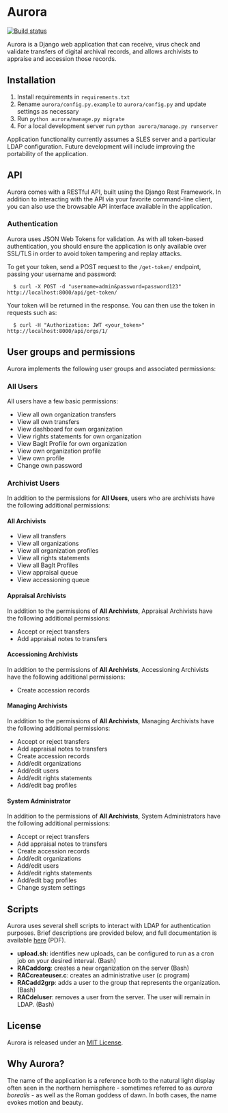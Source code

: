 # Aurora

[![Build status](https://travis-ci.org/RockefellerArchiveCenter/aurora.svg?branch=master)](https://travis-ci.org/RockefellerArchiveCenter)

Aurora is a Django web application that can receive, virus check and validate transfers of digital archival records, and allows archivists to appraise and accession those records.

## Installation

1.  Install requirements in `requirements.txt`
2.  Rename `aurora/config.py.example` to `aurora/config.py` and update settings as necessary
3.  Run `python aurora/manage.py migrate`
4.  For a local development server run `python aurora/manage.py runserver`

Application functionality currently assumes a SLES server and a particular LDAP configuration. Future development will include improving the portability of the application.


## API

Aurora comes with a RESTful API, built using the Django Rest Framework. In addition to interacting with the API via your favorite command-line client, you can also use the browsable API interface available in the application.

### Authentication

Aurora uses JSON Web Tokens for validation. As with all token-based authentication, you should ensure the application is only available over SSL/TLS in order to avoid token tampering and replay attacks.

To get your token, send a POST request to the `/get-token/` endpoint, passing your username and password:

      $ curl -X POST -d "username=admin&password=password123" http://localhost:8000/api/get-token/

Your token will be returned in the response. You can then use the token in requests such as:

      $ curl -H "Authorization: JWT <your_token>" http://localhost:8000/api/orgs/1/


## User groups and permissions

Aurora implements the following user groups and associated permissions:

### All Users

All users have a few basic permissions:

*  View all own organization transfers
*  View all own transfers
*  View dashboard for own organization
*  View rights statements for own organization
*  View BagIt Profile for own organization
*  View own organization profile
*  View own profile
*  Change own password

### Archivist Users

In addition to the permissions for **All Users**, users who are archivists have the following additional permissions:

#### All Archivists
*  View all transfers
*  View all organizations
*  View all organization profiles
*  View all rights statements
*  View all BagIt Profiles
*  View appraisal queue
*  View accessioning queue

#### Appraisal Archivists

In addition to the permissions of **All Archivists**, Appraisal Archivists have the following additional permissions:

*  Accept or reject transfers
*  Add appraisal notes to transfers

#### Accessioning Archivists

In addition to the permissions of **All Archivists**, Accessioning Archivists have the following additional permissions:

*  Create accession records

#### Managing Archivists

In addition to the permissions of **All Archivists**, Managing Archivists have the following additional permissions:

*  Accept or reject transfers
*  Add appraisal notes to transfers
*  Create accession records
*  Add/edit organizations
*  Add/edit users
*  Add/edit rights statements
*  Add/edit bag profiles

#### System Administrator

In addition to the permissions of **All Archivists**, System Administrators have the following additional permissions:

*  Accept or reject transfers
*  Add appraisal notes to transfers
*  Create accession records
*  Add/edit organizations
*  Add/edit users
*  Add/edit rights statements
*  Add/edit bag profiles
*  Change system settings

## Scripts

Aurora uses several shell scripts to interact with LDAP for authentication purposes. Brief descriptions are provided below, and full documentation is available [here](https://github.com/RockefellerArchiveCenter/project_electron_transfer/blob/scripts/scripts/Rockefeller%20Archive%20Center%20Bash%20Scripts%20Documentation.pdf) (PDF).

-   **upload.sh**: identifies new uploads, can be configured to run as a cron job on your desired interval. (Bash)
-   **RACaddorg**: creates a new organization on the server (Bash)
-   **RACcreateuser.c**: creates an administrative user (c program)
-   **RACadd2grp**: adds a user to the group that represents the organization. (Bash)
-   **RACdeluser**: removes a user from the server. The user will remain in LDAP. (Bash)

## License

Aurora is released under an [MIT License](LICENSE).

## Why Aurora?

The name of the application is a reference both to the natural light display often seen in the northern hemisphere - sometimes referred to as _aurora borealis_ - as well as the Roman goddess of dawn. In both cases, the name evokes motion and beauty.
